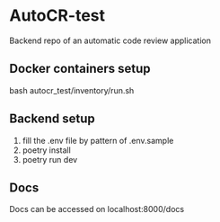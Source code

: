 # AutoCR-test
Backend repo of an automatic code review application

## Docker containers setup
bash autocr_test/inventory/run.sh

## Backend setup
1. fill the .env file by pattern of .env.sample
2. poetry install
3. poetry run dev

## Docs
Docs can be accessed on localhost:8000/docs
